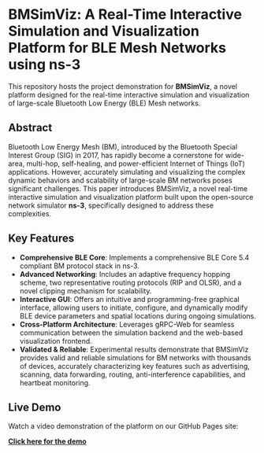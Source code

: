 # BMSimViz: A Real-Time Interactive Simulation and Visualization Platform for BLE Mesh Networks using ns-3

This repository hosts the project demonstration for **BMSimViz**, a novel platform designed for the real-time interactive simulation and visualization of large-scale Bluetooth Low Energy (BLE) Mesh networks.

## Abstract

Bluetooth Low Energy Mesh (BM), introduced by the Bluetooth Special Interest Group (SIG) in 2017, has rapidly become a cornerstone for wide-area, multi-hop, self-healing, and power-efficient Internet of Things (IoT) applications. However, accurately simulating and visualizing the complex dynamic behaviors and scalability of large-scale BM networks poses significant challenges. This paper introduces BMSimViz, a novel real-time interactive simulation and visualization platform built upon the open-source network simulator **ns-3**, specifically designed to address these complexities.

## Key Features

- **Comprehensive BLE Core**: Implements a comprehensive BLE Core 5.4 compliant BM protocol stack in ns-3.
- **Advanced Networking**: Includes an adaptive frequency hopping scheme, two representative routing protocols (RIP and OLSR), and a novel clipping mechanism for scalability.
- **Interactive GUI**: Offers an intuitive and programming-free graphical interface, allowing users to initiate, configure, and dynamically modify BLE device parameters and spatial locations during ongoing simulations.
- **Cross-Platform Architecture**: Leverages gRPC-Web for seamless communication between the simulation backend and the web-based visualization frontend.
- **Validated & Reliable**: Experimental results demonstrate that BMSimViz provides valid and reliable simulations for BM networks with thousands of devices, accurately characterizing key features such as advertising, scanning, data forwarding, routing, anti-interference capabilities, and heartbeat monitoring.

## Live Demo

Watch a video demonstration of the platform on our GitHub Pages site:

[**Click here for the demo**](https://doujoaquin.github.io/BMSimViz/)
